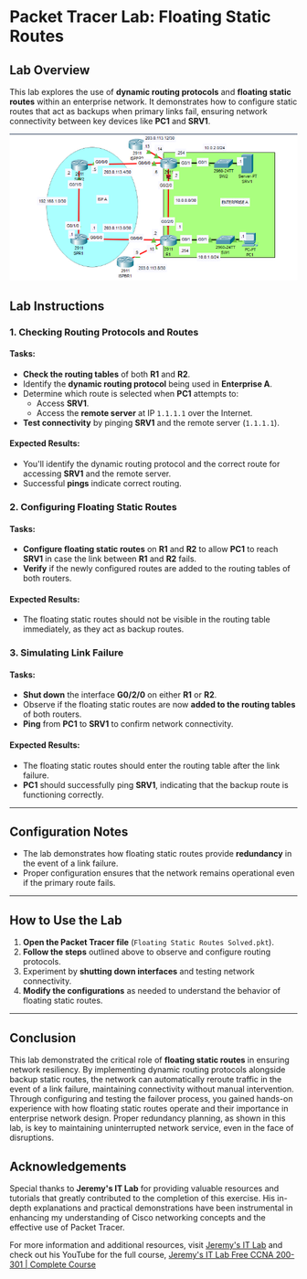 # Packet Tracer Lab: Floating Static Routes

## Lab Overview

This lab explores the use of **dynamic routing protocols** and **floating static routes** within an enterprise network. It demonstrates how to configure static routes that act as backups when primary links fail, ensuring network connectivity between key devices like **PC1** and **SRV1**.

<img src="https://github.com/ro-drick/Floating-Static-Routes-Configuration/blob/main/floating-static-routes.PNG">

## Lab Instructions

### 1. Checking Routing Protocols and Routes

#### Tasks:
- **Check the routing tables** of both **R1** and **R2**.
- Identify the **dynamic routing protocol** being used in **Enterprise A**.
- Determine which route is selected when **PC1** attempts to:
  - Access **SRV1**.
  - Access the **remote server** at IP `1.1.1.1` over the Internet.
- **Test connectivity** by pinging **SRV1** and the remote server (`1.1.1.1`).

#### Expected Results:
- You'll identify the dynamic routing protocol and the correct route for accessing **SRV1** and the remote server.
- Successful **pings** indicate correct routing.

### 2. Configuring Floating Static Routes

#### Tasks:
- **Configure floating static routes** on **R1** and **R2** to allow **PC1** to reach **SRV1** in case the link between **R1** and **R2** fails.
- **Verify** if the newly configured routes are added to the routing tables of both routers.

#### Expected Results:
- The floating static routes should not be visible in the routing table immediately, as they act as backup routes.

### 3. Simulating Link Failure

#### Tasks:
- **Shut down** the interface **G0/2/0** on either **R1** or **R2**.
- Observe if the floating static routes are now **added to the routing tables** of both routers.
- **Ping** from **PC1** to **SRV1** to confirm network connectivity.

#### Expected Results:
- The floating static routes should enter the routing table after the link failure.
- **PC1** should successfully ping **SRV1**, indicating that the backup route is functioning correctly.

---

## Configuration Notes

- The lab demonstrates how floating static routes provide **redundancy** in the event of a link failure.
- Proper configuration ensures that the network remains operational even if the primary route fails.

---

## How to Use the Lab

1. **Open the Packet Tracer file** (`Floating Static Routes Solved.pkt`).
2. **Follow the steps** outlined above to observe and configure routing protocols.
3. Experiment by **shutting down interfaces** and testing network connectivity.
4. **Modify the configurations** as needed to understand the behavior of floating static routes.

---
## Conclusion

This lab demonstrated the critical role of **floating static routes** in ensuring network resiliency. By implementing dynamic routing protocols alongside backup static routes, the network can automatically reroute traffic in the event of a link failure, maintaining connectivity without manual intervention. Through configuring and testing the failover process, you gained hands-on experience with how floating static routes operate and their importance in enterprise network design. Proper redundancy planning, as shown in this lab, is key to maintaining uninterrupted network service, even in the face of disruptions.

## Acknowledgements


Special thanks to **Jeremy's IT Lab** for providing valuable resources and tutorials that greatly contributed to the completion of this exercise. His in-depth explanations and practical demonstrations have been instrumental in enhancing my understanding of Cisco networking concepts and the effective use of Packet Tracer.

For more information and additional resources, visit [Jeremy's IT Lab](https://jeremysitlab.com/) and check out his YouTube for the full course, [Jeremy's IT Lab Free CCNA 200-301 | Complete Course](https://www.youtube.com/playlist?list=PLxbwE86jKRgMpuZuLBivzlM8s2Dk5lXBQ)

